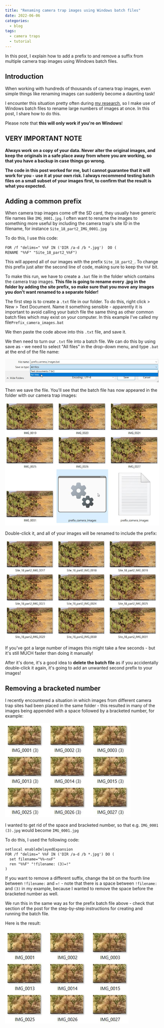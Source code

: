 ```yaml
---
title: "Renaming camera trap images using Windows batch files"
date: 2022-06-06
categories:
  - blog
tags:
  - camera traps
  - tutorial
---
```


In this post, I explain how to add a prefix to and remove a suffix from multiple camera trap images using Windows batch files.

## Introduction

When working with hundreds of thousands of camera trap images, even simple things like renaming images can suddenly become a daunting task!

I encounter this situation pretty often during [my research](https://www.zooniverse.org/projects/peter-dot-stewart/prickly-pear-project-kenya), so I make use of Windows batch files to rename large numbers of images at once. In this post, I share how to do this.

Please note that **this will only work if you're on Windows**!

## VERY IMPORTANT NOTE

**Always work on a copy of your data. Never alter the original images, and keep the originals in a safe place away from where you are working, so that you have a backup in case things go wrong.**

**The code in this post worked for me, but I cannot guarantee that it will work for you - use it at your own risk. I always recommend testing batch files on a small subset of your images first, to confirm that the result is what you expected.**

## Adding a common prefix

When camera trap images come off the SD card, they usually have generic file names like `IMG_0001.jpg`. I often want to rename the images to something more useful by including the camera trap's site ID in the filename, for instance `Site_18_part2_IMG_0001.jpg`

To do this, I use this code:

```batch
FOR /f "delims=" %%F IN ('DIR /a-d /b *.jpg')  DO (
RENAME "%%F" "Site_18_part2_%%F")
```

This will append all of our images with the prefix `Site_18_part2_`. To change this prefix just alter the second line of code, making sure to keep the `%%F` bit.

To make this run, we have to create a `.bat` file in the folder which contains the camera trap images. **This file is going to rename every .jpg in the folder by adding the site prefix, so make sure that you move any images you don't want renamed to a separate folder!**

The first step is to create a `.txt` file in our folder. To do this, right click > New > Text Document. Name it something sensible - apparently it is important to avoid calling your batch file the same thing as other common batch files which may exist on your computer. In this example I've called my file`Prefix_camera_images.bat`

We then paste the code above into this `.txt` file, and save it.

We then need to turn our `.txt` file into a batch file. We can do this by using save as - we need to select "All files" in the drop-down menu, and type `.bat` at the end of the file name:

![](assets/images/post_images/useful_batch_files/save_as.jpg)

Then we save the file. You'll see that the batch file has now appeared in the folder with our camera trap images:

![](assets/images/post_images/useful_batch_files/prefix_before.jpg)

Double-click it, and all of your images will be renamed to include the prefix:

![](assets/images/post_images/useful_batch_files/prefix_after.jpg)

If you've got a large number of images this might take a few seconds - but it's still MUCH faster than doing it manually!

After it's done, it's a good idea to **delete the batch file** as if you accidentally double-click it again, it's going to add an unwanted second prefix to your images!

## Removing a bracketed number

I recently encountered a situation in which images from different camera trap sites had been placed in the same folder - this resulted in many of the images being appended with a space followed by a bracketed number, for example:

![](assets/images/post_images/useful_batch_files/before.jpg)

I wanted to get rid of the space and bracketed number, so that e.g. `IMG_0001 (3).jpg` would become `IMG_0001.jpg`

To do this, I used the following code:

```batch
setlocal enableDelayedExpansion
FOR /f "delims=" %%F IN ('DIR /a-d /b *.jpg') DO (
  set filename="%%~nxF"
  ren "%%F" "!filename: (3)=!"
)
```

If you want to remove a different suffix, change the bit on the fourth line between `!filename:` and `=!` - note that there is a space between `!filename:` and `(3)` in my example, because I wanted to remove the space before the bracketed number as well.

We run this in the same way as for the prefix batch file above - check that section of the post for the step-by-step instructions for creating and running the batch file.

Here is the result:

![](assets/images/post_images/useful_batch_files/after.jpg)
